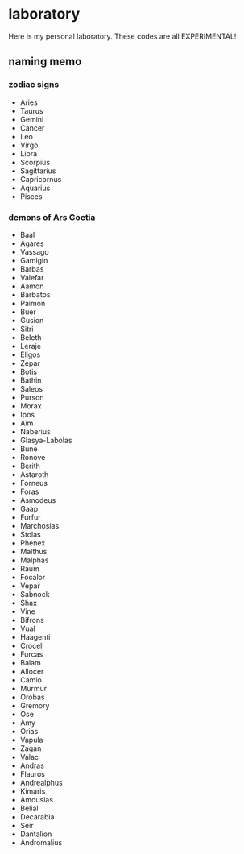 # laboratory

Here is my personal laboratory. These codes are all EXPERIMENTAL!

## naming memo

### zodiac signs

- Aries
- Taurus
- Gemini
- Cancer
- Leo
- Virgo
- Libra
- Scorpius
- Sagittarius
- Capricornus
- Aquarius
- Pisces

### demons of Ars Goetia

- Baal
- Agares
- Vassago
- Gamigin
- Barbas
- Valefar
- Aamon
- Barbatos
- Paimon
- Buer
- Gusion
- Sitri
- Beleth
- Leraje
- Eligos
- Zepar
- Botis
- Bathin
- Saleos
- Purson
- Morax
- Ipos
- Aim
- Naberius
- Glasya-Labolas
- Bune
- Ronove
- Berith
- Astaroth
- Forneus
- Foras
- Asmodeus
- Gaap
- Furfur
- Marchosias
- Stolas
- Phenex
- Malthus
- Malphas
- Raum
- Focalor
- Vepar
- Sabnock
- Shax
- Vine
- Bifrons
- Vual
- Haagenti
- Crocell
- Furcas
- Balam
- Allocer
- Camio
- Murmur
- Orobas
- Gremory
- Ose
- Amy
- Orias
- Vapula
- Zagan
- Valac
- Andras
- Flauros
- Andrealphus
- Kimaris
- Amdusias
- Belial
- Decarabia
- Seir
- Dantalion
- Andromalius
